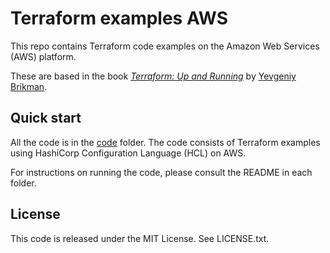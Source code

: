 # Terraform examples AWS

This repo contains Terraform code examples on the Amazon Web Services (AWS) platform.

These are based in the book *[Terraform: Up and Running](http://www.terraformupandrunning.com)* by [Yevgeniy Brikman](http://www.ybrikman.com).




## Quick start

All the code is in the [code](/code) folder. The code consists of Terraform examples using HashiCorp Configuration Language (HCL) on AWS.

For instructions on running the code, please consult the README in each folder. 




## License

This code is released under the MIT License. See LICENSE.txt.
